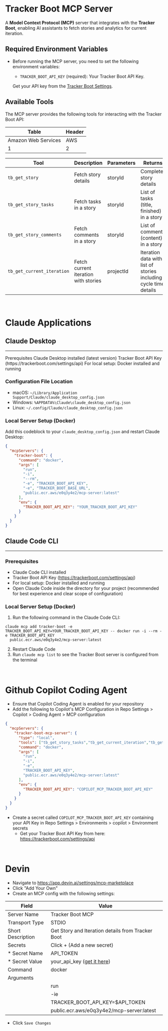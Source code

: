 # Tracker Boot MCP Server

A **Model Context Protocol (MCP)** server that integrates with the **Tracker Boot**, enabling AI assistants to fetch stories and analytics for current iteration.

## Required Environment Variables

- Before running the MCP server, you need to set the following environment variables:
    - `TRACKER_BOOT_API_KEY` (required): Your Tracker Boot API Key.

  Get your API key from the [Tracker Boot Settings](https://trackerboot.com/settings/api).
  


## Available Tools
The MCP server provides the following tools for interacting with the Tracker Boot API:

Table | Header
----|-----
Amazon Web Services | AWS
1 | 2

 Tool                       | Description                          | Parameters | Returns                                                          
----------------------------|--------------------------------------|------------|------------------------------------------------------------------
 `tb_get_story`             | Fetch story details                  | storyId    | Complete story details                                           
 `tb_get_story_tasks`       | Fetch tasks in a story               | storyId    | List of tasks (title, finished) in a story                       
 `tb_get_story_comments`    | Fetch comments in a story            | storyId    | List of comments (content) in a story                            
 `tb_get_current_iteration` | Fetch current iteration with stories | projectId  | Iteration data with list of stories including cycle time details 

&nbsp;

# Claude Applications

## Claude Desktop
<hr>
Prerequisites
Claude Desktop installed (latest version)
Tracker Boot API Key (https://trackerboot.com/settings/api)
For local setup: Docker installed and running

### Configuration File Location
- macOS: `~/Library/Application Support/Claude/claude_desktop_config.json`
- Windows: `%APPDATA%\Claude\claude_desktop_config.json`
- Linux: `~/.config/Claude/claude_desktop_config.json`

### Local Server Setup (Docker)
Add this codeblock to your `claude_desktop_config.json` and restart Claude Desktop:
```json
{
  "mcpServers": {
    "tracker-boot": {
      "command": "docker",
      "args": [
        "run",
        "-i",
        "--rm",
        "-e", "TRACKER_BOOT_API_KEY",
        "-e", "TRACKER_BOOT_BASE_URL",
        "public.ecr.aws/e0q3y4e2/mcp-server:latest"
      ],
      "env": {
        "TRACKER_BOOT_API_KEY": "YOUR_TRACKER_BOOT_API_KEY"
      }
    }
  }
}


```

## Claude Code CLI
<hr>

### Prerequisites
- Claude Code CLI installed
- Tracker Boot API Key (https://trackerboot.com/settings/api)
- For local setup: Docker installed and running
- Open Claude Code inside the directory for your project (recommended for best experience and clear scope of configuration)

### Local Server Setup (Docker)
1. Run the following command in the Claude Code CLI:
```shell
claude mcp add tracker-boot -e TRACKER_BOOT_API_KEY=YOUR_TRACKER_BOOT_API_KEY -- docker run -i --rm -e TRACKER_BOOT_API_KEY
  public.ecr.aws/e0q3y4e2/mcp-server:latest
```
2. Restart Claude Code
3. Run `claude mcp list` to see the Tracker Boot server is configured from the terminal

<br>

# Github Copilot Coding Agent
- Ensure that Copilot Coding Agent is enabled for your repository
- Add the following to Copilot's MCP Configuration in Repo Settings > Copilot > Coding Agent > MCP configuration
```json
{
  "mcpServers": {
    "tracker-boot-mcp-server": {
      "type": "local",
      "tools": ["tb_get_story_tasks","tb_get_current_iteration","tb_get_story_comments","tb_get_story"],
      "command": "docker",
      "args": [
        "run",
        "-i",
        "-e",
        "TRACKER_BOOT_API_KEY",
        "public.ecr.aws/e0q3y4e2/mcp-server:latest"
      ],
      "env": {
        "TRACKER_BOOT_API_KEY": "COPILOT_MCP_TRACKER_BOOT_API_KEY"
      }
    }
  }
}
``` 
- Create a secret called `COPILOT_MCP_TRACKER_BOOT_API_KEY` containing your API Key in Repo Settings > Environments > copilot > Environment secrets
  - Get your Tracker Boot API Key from here: https://trackerboot.com/settings/api

<br/>

# Devin
- Navigate to https://app.devin.ai/settings/mcp-marketplace
- Click "Add Your Own"
- Create an MCP config with the following settings:

| Field             | Value                                                              | 
|-------------------|--------------------------------------------------------------------|
| Server Name       | Tracker Boot MCP                                                   |
| Transport Type    | STDIO                                                              |
| Short Description | Get Story and Iteration details from Tracker Boot                  |
| Secrets           | Click + (Add a new secret)                                         |
| * Secret Name     | API_TOKEN                                                          |
| * Secret Value    | your_api_key ([get it here](https://trackerboot.com/settings/api)) |
| Command           | docker                                                             |
| Arguments         |                                                                    |
|                   | run                                                                |
|                   | -ie                                                                |
|                   | TRACKER_BOOT_API_KEY=$API_TOKEN                                    |
|                   | public.ecr.aws/e0q3y4e2/mcp-server:latest                          |

* Click `Save Changes`


